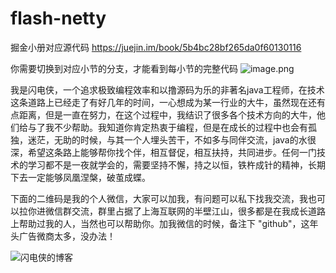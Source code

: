 # flash-netty
掘金小册对应源代码 https://juejin.im/book/5b4bc28bf265da0f60130116

你需要切换到对应小节的分支，才能看到每小节的完整代码
![image.png](https://upload-images.jianshu.io/upload_images/1357217-a36e128917fc3f8a.png?imageMogr2/auto-orient/strip%7CimageView2/2/w/1240)









我是闪电侠，一个追求极致编程效率和以撸源码为乐的非著名java工程师，在技术这条道路上已经走了有好几年的时间，一心想成为某一行业的大牛，虽然现在还有点距离，但是一直在努力，在这个过程中，我结识了很多各个技术方向的大牛，他们给与了我不少帮助。我知道你肯定热衷于编程，但是在成长的过程中也会有孤独，迷茫，无助的时候，与其一个人埋头苦干，不如多与同伴交流，java的水很深，希望这条路上能够帮你找个伴，相互督促，相互扶持，共同进步。任何一门技术的学习都不是一夜就学会的，需要坚持不懈，持之以恒，铁杵成针的精神，长期下去一定能够凤凰涅槃，破茧成蝶。



下面的二维码是我的个人微信，大家可以加我，有问题可以私下找我交流，我也可以拉你进微信群交流，群里占据了上海互联网的半壁江山，很多都是在我成长道路上帮助过我的人，当然也可以帮助你。加我微信的时候，备注下 "github"，这年头广告微商太多，没办法！


![闪电侠的博客](https://mmbiz.qpic.cn/mmbiz_jpg/6UmdCbHeJgzbvelib0yyia6Pqm2wiau1zZk9u0tiahV3LibstFW1rDf9J4Zjwa5tyMeJJZ5XJvO4zIdiaCAAZC4smuoA/640?tp=webp&wxfrom=5&wx_lazy=1)
